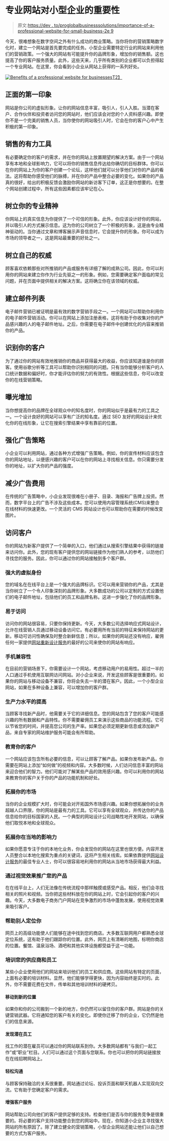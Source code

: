 # 专业网站对小型企业的重要性

> 原文:[https://dev . to/proglobalbusinesssolutions/importance-of-a-professional-website-for-small-business-2e 9](https://dev.to/proglobalbusinesssolutions/importance-of-a-professional-website-for-small-businesses-2e9)

今天，很难想象在数字空间之外有什么成功的商业策略。当你将你的营销策略数字化时，建立一个网站是首先要完成的任务。小型企业需要特定行业的网站来利用他们的营销政策。一个强大的网站有可能提升你的品牌形象，增加你的销售额。这也提高了你的客户服务质量。此外，这些天来，几乎所有类别的企业都可以负担得起一个专业网站。在这里，你会看到小企业从网站上获得的一系列好处。

[![Benefits of a professional website for businesses](../Images/c2a4eee5004dcbba577ec9f85432246c.png)T2】](https://res.cloudinary.com/practicaldev/image/fetch/s--7Xyil22D--/c_limit%2Cf_auto%2Cfl_progressive%2Cq_auto%2Cw_880/http://www.proglobalbusinesssolutions.com/wp-content/uploads/2017/10/professional-website-design.jpg)

## [](#a-positive-first-impression)正面的第一印象

网站是你公司的虚拟形象。让你的网站信息丰富，吸引人，引人入胜。当潜在客户、合作伙伴和投资者访问您的网站时，他们应该会对您的个人资料感兴趣。即使你不是一个完美的销售人员，当你使你的网站吸引人时，它会在你的客户心中产生积极的第一印象。

## [](#powerful-tool-for-sales)销售的有力工具

有必要确定你的客户的需求，并在你的网站上放置期望的解决方案。由于一个网站享有本地和全球影响力，它可以将你的销售信息传达给你确切的目标群体。你可以在你的网站上为你的客户创建一个论坛，这样他们就可以分享他们对你的产品的看法。这将帮助你感受他们的脉搏，并在你的产品中整合必要的变化。如果你的产品真的很好，给出的积极反馈会激励你网站的新访客下订单，这正是你想要的。在整个网站创建过程中，所有这些因素都应该牢记在心。

## [](#establish-your-professionalism)树立你的专业精神

你网站上的真实信息为你提供了一个可信的形象。此外，你应该设计好你的网站，并以吸引人的方式展示信息。这为你的公司树立了一个积极的形象，这是由专业精神驱动的。当你通过文章和博客展示声音信息时，它会提升你的形象。你可以成为市场的领导者之一，这是网站最重要的好处之一。

## [](#establish-your-authority)树立自己的权威

顾客喜欢依赖那些对所推销的产品或服务有详细了解的成熟公司。因此，你可以利用你的网站来建立你作为行业先驱之一的形象。例如，您需要确定客户面临的常见问题，并在页面中提供相关的解决方案。这将确立你在该领域的权威。

## [](#building-email-lists)建立邮件列表

电子邮件营销已被证明是最有效的数字营销手段之一。一个网站可以帮助你利用你的电子邮件营销活动。你可以在网站上添加注册表格，这将有助于你收集对你的产品感兴趣的人的电子邮件地址。之后，你需要在电子邮件中创建优化的内容来推销你的产品。

## [](#identify-your-customers)识别你的客户

为了通过你的网站有效地推销你的商品并获得最大的收益，你应该知道谁是你的顾客。使用谷歌分析等工具可以帮助你识别相同的问题。只有当你能够分析客户的人口统计数据和偏好时，你才能评估你的努力的有效性。根据这些信息，你可以改变你的在线营销策略。

## [](#increased-exposure)曝光增加

当你想提高你的品牌在全球观众中的知名度时，你的网站似乎是最有力的工具之一。一个设计良好的网站可以享有广泛的知名度。通过 SEO 友好的网站设计来优化你的在线形象，让它在搜索引擎结果中享有靠前的位置。

## [](#enhanced-advertisement-strategies)强化广告策略

小企业可以利用网站，通过各种方式增强广告策略。例如，你的宣传材料应该包含你的网站地址，以便感兴趣的客户可以在你的网站上寻找相关信息。你只需要分发你的地址，以扩大你的产品的强度。

## [](#less-advertisement-costs)减少广告费用

在传统的广告策略中，小企业发现很难在小册子、目录、海报和广告牌上投资。然而，数字平台上的广告不涉及这些成本。您可以使用内容管理系统(CMS)来整合在线材料的快速更改。一个灵活的 CMS 网站设计也可以帮助你在需要的时候改变图片。

## [](#access-to-customers)访问客户

你的网站为新客户提供了一个简单的入口，他们通过从搜索引擎结果中获得的链接来访问你。此外，您的现有客户提供您的网站链接作为他们熟人的参考，以防他们寻找您的服务。因此，你可以通过你的网站接触到多个客户群。

### [](#strong-virtual-identity)强大的虚拟身份

您的域名在在线平台上是一个强大的品牌标识。它可以用来营销你的产品，尤其是当你树立了一个令人印象深刻的品牌形象。大多数成功的公司以定制的方式设置他们的电子邮件地址，包括他们的员工和品牌名称。这进一步强化了你的品牌形象。

### [](#ease-of-access)易于访问

访问你的网站很容易，只要你保持更新。今天，大多数公司选择响应式网站设计，允许在线营销人员通过移动设备访问它。有必要用所有当前的特征来保持网站的更新。移动可访问性确保及时整合新鲜信息；所以，如果你的网站还没有响应，雇佣任何一家提供[网站重新设计服务](http://www.proglobalbusinesssolutions.com/web-design-services/website-redesign/)的最好的公司来使你的网站有响应。

### [](#mobile-compatibility)手机兼容性

在目前的营销场景下，你需要设计一个网站，考虑移动用户的易用性。超过一半的人口通过手机使用互联网访问网站。对小企业来说，开发这些顾客是很重要的。如果你的网站与移动设备不兼容，你将会失去一半的潜在客户。因此，一个小型企业网站，如果在多种设备上兼容，可以增加你的客户群。

### [](#enhanced-levels-of-productivity)生产力水平的提高

当顾客寻找新产品时，他需要关于它的详细信息。您的网站包含了您的客户可能感兴趣的所有数据和产品特性。你不需要雇佣员工来演示这些商品的功能流程。它可以节省您的时间，并提高您公司的生产率。如果您必须定期更新信息或添加新产品，来自专家的网站维护服务可能会有所帮助。

### [](#educating-your-customers)教育你的客户

一个网站应该包含所有必要的信息，可以让顾客了解产品。如果你发布新产品，你需要在网站上添加“如何做”的视频和内容。大多数时候，人们访问信息丰富的网站来迎合他们的智力。他们可能对了解某些产品的效用感兴趣。你可以利用你的网站来教育你的客户关于你的产品的功能机制和好处。

### [](#expand-your-market)拓展你的市场

当你的企业规模扩大时，你可能会对开拓国外市场感兴趣。如果你想拓展你的业务超越人口界限，你的网站是最有力的工具。它可以享有全球观众，并传达你的产品信息给你的目标国家的人民。一个典型的网站设计公司战略性地开发网站，以确保他们取悦本地和全球观众。

### [](#grow-your-local-reach)拓展你在当地的影响力

如果你愿意专注于你的本地化业务，你会发现你的网站在这里也很方便。内容开发人员整合以本地化搜索为重点的关键词，这将产生相关线索。如果依靠提供[网站设计服务](http://www.proglobalbusinesssolutions.com/web-design-services/)的最佳专业人士，你可以很容易地利用你的网站从当地市场获得最大利益。

### [](#promote-your-products-through-visuals)通过视觉效果推广您的产品

在在线平台上，人们无法像在传统流程中那样触摸或感受产品。相反，他们会寻找相关的照片和视频。当你把这些材料放在你的网站上时，它会引起你的客户的兴趣。今天，大多数电子商务门户网站在竞争激烈的市场中蓬勃发展，使用视觉效果来吸引客户。

### [](#help-people-to-locate-you)帮助别人定位你

网页上的高级功能使人们能够在途中找到您的商店。大多数互联网用户都熟悉全球定位系统，这有助于他们跟踪你的位置。此外，网页上有清晰的地图，标明你商店的位置。餐馆、温泉浴场、酒吧和其他实体设施都受益于这一功能。

### [](#train-your-vendors-and-staff)培训您的供应商和员工

某些小企业使用他们的网站来培训他们的员工和供应商。这些网站有特定的页面，上面有必要的培训材料。显然，他们能够学得更快，因为内容始终是实时的。此外，你不需要花费在文件，传单和其他培训材料的硬拷贝。

#### [](#shifting-to-a-new-location)移动到新的位置

如果你和你的公司搬到一个新的地方，你仍然可以留住你的客户群。网站是你的关键营销武器。它将通知您的客户有关的变化。即使你迁移了你的企业，它仍然是他们的信息来源。

#### [](#find-potential-employees)发现潜在员工

找工作的潜在雇员可以通过你的网站联系到你。大多数网站都有“与我们一起工作”或“职业”栏目。人们可以通过这个页面与您联系。你也可以把你的网站链接放在在线招聘网站上。

#### [](#easy-communication)轻松沟通

与顾客保持融洽的关系很重要。网站通过论坛、投诉页面和聊天机器人实现双向交流。它有助于您确定客户的需求。

#### [](#enhanced-customer-service)增强客户服务

网站帮助公司向他们的客户提供足够的支持。检查他们是否与你的服务竞争是很重要的。将必要的客户支持功能整合到您的网站中。现在，你知道小企业主寻找强大网站的所有原因了。除了建立健全的营销策略，小型企业网站还能让他们以自己想要的方式为客户服务。
